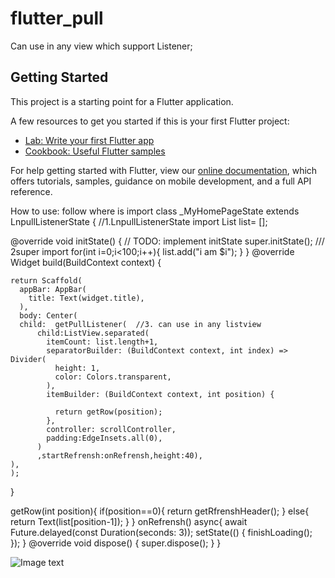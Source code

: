 # flutter_pull

Can use in  any  view which support  Listener;


## Getting Started

This project is a starting point for a Flutter application.

A few resources to get you started if this is your first Flutter project:

- [Lab: Write your first Flutter app](https://flutter.io/docs/get-started/codelab)
- [Cookbook: Useful Flutter samples](https://flutter.io/docs/cookbook)

For help getting started with Flutter, view our 
[online documentation](https://flutter.io/docs), which offers tutorials, 
samples, guidance on mobile development, and a full API reference.

How to  use:  follow  where is import 
class _MyHomePageState extends LnpullListenerState<MyHomePage> { //1.LnpullListenerState<MyHomePage> import
  List<String>  list= [];


 @override
  void initState() {
    // TODO: implement initState
    super.initState();  /// 2super import
    for(int i=0;i<100;i++){
       list.add("i am $i");
    }
  }
  @override
  Widget build(BuildContext context) {

    return Scaffold(
      appBar: AppBar(
        title: Text(widget.title),
      ),
      body: Center(
      child:  getPullListener(  //3. can use in any listview
          child:ListView.separated(
            itemCount: list.length+1,
            separatorBuilder: (BuildContext context, int index) => Divider(
              height: 1,
              color: Colors.transparent,
            ),
            itemBuilder: (BuildContext context, int position) {

              return getRow(position);
            },
            controller: scrollController,
            padding:EdgeInsets.all(0),
          )
          ,startRefrensh:onRefrensh,height:40),
    ),
    );
  }

  getRow(int position){
   if(position==0){
     return getRfrenshHeader();
   }
   else{
     return  Text(list[position-1]); 
   }
  }
  onRefrensh()  async{
    await   Future.delayed(const Duration(seconds: 3));
    setState(() {
      finishLoading();      
    });
  }
  @override
  void dispose() {
    super.dispose();
  }
}

![Image text](https://github.com/dikeboy/flutter-refrensh/blob/master/image/snap1.gif)
